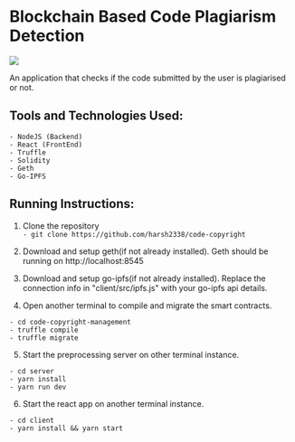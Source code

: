 # Blockchain Based Code Plagiarism Detection

![](../images/plagiarised.png)

An application that checks if the code submitted by the user is plagiarised or not.<br />

## Tools and Technologies Used:

```
- NodeJS (Backend)
- React (FrontEnd)
- Truffle
- Solidity
- Geth
- Go-IPFS
```

## Running Instructions:

1. Clone the repository<br />
   `- git clone https://github.com/harsh2338/code-copyright`<br />

2. Download and setup geth(if not already installed). Geth should be running on http://localhost:8545<br />

3. Download and setup go-ipfs(if not already installed). Replace the connection info in "client/src/ipfs.js" with your go-ipfs api details.

4. Open another terminal to compile and migrate the smart contracts.<br />
```
- cd code-copyright-management
- truffle compile
- truffle migrate
```

5. Start the preprocessing server on other terminal instance.<br />
```
- cd server
- yarn install
- yarn run dev
```

6. Start the react app on another terminal instance.<br />
```
- cd client
- yarn install && yarn start
```

<br />
